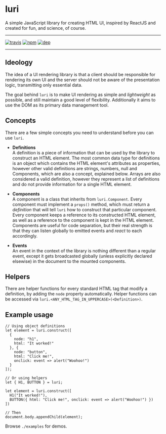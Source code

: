 # luri

A simple JavaScript library for creating HTML UI, inspired by ReactJS and created for fun, and science, of course.

---

[![travis](https://img.shields.io/travis/manix/luri.svg)](https://travis-ci.org/manix/luri)
[![npm](https://img.shields.io/npm/v/luri.svg)](https://www.npmjs.com/package/luri)
[![dep](https://img.shields.io/david/manix/luri.svg)](https://david-dm.org/manix/luri)

---

## Ideology

The idea of a UI rendering library is that a client should be responsible for rendering its own UI and the server should not be aware of the presentation logic, transmitting only essential data.

The goal behind `luri` is to make UI rendering as simple and *lightweight* as possible, and still maintain a good level of flexibility. Additionally it aims to use the DOM as its primary data management tool.

## Concepts

There are a few simple concepts you need to understand before you can use `luri`.

* **Definitions**  
A definition is a piece of information that can be used by the library to construct an HTML element. The most common data type for definitions is an object which contains the HTML element's attributes as properties, however other valid definitions are strings, numbers, null and Components, which are also a concept, explained below. Arrays are also considered a valid definition, however they represent a list of definitions and do not provide information for a single HTML element.

* **Components**  
A component is a class that inherits from `luri.Component`. Every component must implement a `props()` method, which must return a *definition* that will tell `luri` how to construct that particular component. Every component keeps a reference to its constructed HTML element, as well as a reference to the component is kept in the HTML element. Components are useful for code separation, but their real strength is that they can listen globally to emitted events and *react* to each accordingly.

* **Events**  
An event in the context of the library is nothing different than a regular event,  except it gets broadcasted globally (unless explicitly declared elsewise) in the document to the mounted components.

## Helpers

There are helper functions for every standard HTML tag that modify a definition, by adding the `node` property automatically. Helper functions can be accessed via `luri.<ANY_HTML_TAG_IN_UPPERCASE>(<Definition>)`.

## Example usage

    // Using object definitions
    let element = luri.construct([
      {
        node: "h1",
        html: "It worked!"
      }, {
        node: "button",
        html: "Click me!",
        onclick: event => alert("Woohoo!")
      }
    ]);

    // Or using helpers
    let { H1, BUTTON } = luri;
    
    let element = luri.construct([
      H1("It worked!"),
      BUTTON({ html: "Click me!", onclick: event => alert("Woohoo!") })
    ])

    // Then
    document.body.appendChild(element);

Browse `./examples` for demos.
